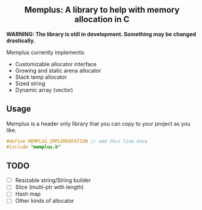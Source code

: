 <h2 align="center">Memplus: A library to help with memory allocation in C</h2>

**WARNING: The library is still in development. Something may be changed drastically.**

Memplus currently implements:

- Customizable allocator interface
- Growing and static arena allocator
- Stack temp allocator
- Sized string
- Dynamic array (vector)

## Usage

Memplus is a header only library that you can copy to your project as you like.

```c
#define MEMPLUS_IMPLEMENTATION // add this line once
#include "memplus.h"
```

## TODO

- [ ] Resizable string/String builder
- [ ] Slice (multi-ptr with length)
- [ ] Hash map
- [ ] Other kinds of allocator
